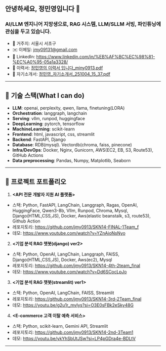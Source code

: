 ## 안녕하세요, **정민영**입니다 👋

### **AI/LLM 엔지니어** 지망생으로, RAG 시스템, LLM/SLLM 서빙, 파인튜닝에 관심을 두고 있습니다.

- 📍 거주지: 서울시 서초구
- ✉️ 이메일: <jmy09131@gmail.com>
- 💼 LinkedIn: <https://www.linkedin.com/in/%EB%AF%BC%EC%98%81-%EC%A0%95-05a1a3328/>
- 📄 이력서: [정민영의 이력서 입니다_miny0913.pdf](../../Users/miny0/Downloads/%EC%A0%95%EB%AF%BC%EC%98%81%EC%9D%98%20%EC%9D%B4%EB%A0%A5%EC%84%9C%20%EC%9E%85%EB%8B%88%EB%8B%A4_miny0913.pdf)
- 📄 자기소개서: [정민영_자기소개서_251004_15_37.pdf](../../Users/miny0/Downloads/%EC%A0%95%EB%AF%BC%EC%98%81_%EC%9E%90%EA%B8%B0%EC%86%8C%EA%B0%9C%EC%84%9C_251004_15_37.pdf)
---

## 🔎 기술 스택(What I can do)
- **LLM**: openai, perplexity, qwen, llama, finetuning(LORA)
- **Orchestration**: langgraph, langchain
- **Serving**: vllm, runpod, huggingface
- **DeepLearning**: pytorch, tensorflow
- **MachineLearning**: scikit-learn
- **Frontend**: html, javascript, css, streamlit
- **Backend**: FastAPI, Django
- **Database**: RDB(mysql). Vectordb(chroma, faiss, pinecone)
- **Infra/DevOps**: Docker, Nginx, Gunicorn, AWS(EC2, EB, S3, Route53), GitHub Actions
- **Data preprocessing**: Pandas, Numpy, Matplotlib, Seaborn

---

## 🚀 프로젝트 포트폴리오

1) **<API 전문 개발자 지원 AI 플랫폼>**  
- 스택: Python, FastAPI, LangChain, Langgraph, Ragas, OpenAI, HuggingFace, Qwen3-8b, Vllm, Runpod, Chroma, Mysql, Django(HTML,CSS,JS), Docker, Aws(elastic beanstalk, s3, route53), Github Action
- 레포지토리: https://github.com/jmy0913/SKN14-FINAL-1Team_f
- 데모: https://www.youtube.com/watch?v=YZnAioNsNyo

2) **<기업 분석 RAG 챗봇(django) ver2>**  
- 스택: Python, OpenAI, LangChain, Langgraph, FAISS, Django(HTML,CSS,JS), Docker, Aws(ec2), Mysql
- 레포지토리: <https://github.com/jmy0913/SKN14-4th-2team_final>
- 데모: <https://www.youtube.com/watch?v=Dd6SCocLpJo> 

3) **<기업 분석 RAG 챗봇(streamlit) ver1>** 
- 스택: Python, OpenAI, LangChain, FAISS, Streamlit
- 레포지토리: <https://github.com/jmy0913/SKN14-3rd-2Team_final>
- 데모: <https://youtu.be/g2u1r_mvlys?si=O3E0sFBk2eSky48G>

4) **<E-commerce 고객 이탈 예측 서비스>** 
- 스택: Python, scikit-learn, Gemini API, Streamlit
- 레포지토리: <https://github.com/jmy0913/SKN14-2nd-3Team1>
- 데모: <https://youtu.be/ykYhSbUtJSw?si=LP4pGDra4e-BDLtV>

---


